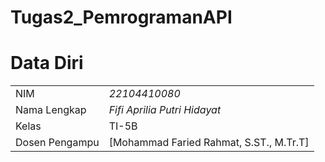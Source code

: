 # Tugas2_PemrogramanAPI
# Data Diri

|  |  |
|--|--|
| NIM | *22104410080* |
| Nama Lengkap | *Fifi Aprilia Putri Hidayat* |
| Kelas | TI-5B |
| Dosen Pengampu | [Mohammad Faried Rahmat, S.ST., M.Tr.T]
